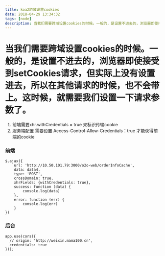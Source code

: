 ```yaml
---
title: koa2跨域设置cookies
date: 2018-04-29 13:34:32
tags: [node]
description: 当我们需要跨域设置cookies的时候。一般的，是设置不进去的，浏览器即使接受到setCookies请求，但实际上没有设置进去，所以在其他请求的时候，也不会带上。这时候，就需要我们设置一下请求参数了。
---
```


# 当我们需要跨域设置cookies的时候。一般的，是设置不进去的，浏览器即使接受到setCookies请求，但实际上没有设置进去，所以在其他请求的时候，也不会带上。这时候，就需要我们设置一下请求参数了。

1. 前端需要xhr.withCredentials = true 来标识传输cookie
2. 服务端配置 需要设置 Access-Control-Allow-Credentials：true 才能获得前端的cookie

### 前端
```
$.ajax({
    url: 'http://10.50.101.79:3000/o2o-web/orderInfoCache',
    data: data4,
    type: 'POST',
    crossDomain: true, 
    xhrFields: {withCredentials: true},
    success: function (data) {
        console.log(data)
    },
    error: function (err) {
        console.log(err)
    }
})
```

### 后台

```
app.use(cors({
  // origin: 'http://weixin.mama100.cn',
  credentials: true
}));
```